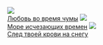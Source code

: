 ![](/books/prose_contemporary/Габриэль%20Гарсия%20Маркес/Любовь%20во%20время%20чумы.jpg)  
[Любовь во время чумы](/books/prose_contemporary/Габриэль%20Гарсия%20Маркес/Любовь%20во%20время%20чумы)
![](/books/prose_contemporary/Габриэль%20Гарсия%20Маркес/Море%20исчезающих%20времен.jpg)  
[Море исчезающих времен](/books/prose_contemporary/Габриэль%20Гарсия%20Маркес/Море%20исчезающих%20времен)
![](/books/prose_contemporary/Габриэль%20Гарсия%20Маркес/След%20твоей%20крови%20на%20снегу.jpg)  
[След твоей крови на снегу](/books/prose_contemporary/Габриэль%20Гарсия%20Маркес/След%20твоей%20крови%20на%20снегу)